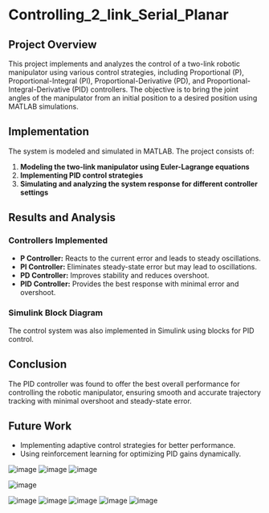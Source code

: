 # Controlling_2_link_Serial_Planar
## Project Overview
This project implements and analyzes the control of a two-link robotic manipulator using various control strategies, including Proportional (P), Proportional-Integral (PI), Proportional-Derivative (PD), and Proportional-Integral-Derivative (PID) controllers. The objective is to bring the joint angles of the manipulator from an initial position to a desired position using MATLAB simulations.



## Implementation
The system is modeled and simulated in MATLAB. The project consists of:
1. **Modeling the two-link manipulator using Euler-Lagrange equations**
2. **Implementing PID control strategies**
3. **Simulating and analyzing the system response for different controller settings**
## Results and Analysis
### Controllers Implemented
- **P Controller:** Reacts to the current error and leads to steady oscillations.
- **PI Controller:** Eliminates steady-state error but may lead to oscillations.
- **PD Controller:** Improves stability and reduces overshoot.
- **PID Controller:** Provides the best response with minimal error and overshoot.

### Simulink Block Diagram
The control system was also implemented in Simulink using blocks for PID control.

## Conclusion
The PID controller was found to offer the best overall performance for controlling the robotic manipulator, ensuring smooth and accurate trajectory tracking with minimal overshoot and steady-state error.

## Future Work
- Implementing adaptive control strategies for better performance.
- Using reinforcement learning for optimizing PID gains dynamically.



![image](https://github.com/user-attachments/assets/6e0c6b84-be04-428b-aed8-e6c4557f3564)
![image](https://github.com/user-attachments/assets/d63d4ba6-8dd8-46a8-a5ed-9dc6ba3d7f41)
![image](https://github.com/user-attachments/assets/02a1db5a-0ebe-4708-ae93-d1798fbfc24b)

![image](https://github.com/user-attachments/assets/1d08b243-4902-4bc6-99b6-c062815ced80)

![image](https://github.com/user-attachments/assets/9c751f89-4c85-48bc-98a7-7c9f2d213896)
![image](https://github.com/user-attachments/assets/25cbc7f0-7c74-4eef-a2bf-28b6e77e6748)
![image](https://github.com/user-attachments/assets/ef36ecc9-ef7b-430b-960b-3fd2368e993b)
![image](https://github.com/user-attachments/assets/02e4410b-6006-4be1-b83b-bdaf678adfe7)
![image](https://github.com/user-attachments/assets/34419b5e-5e18-4b7e-937b-f264930640ac)
